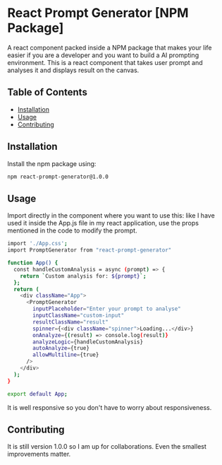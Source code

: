 # React Prompt Generator [NPM Package]

A react component packed inside a NPM package that makes your life easier if you are a developer and you want to build a AI prompting environment.
This is a react component that takes user prompt and analyses it and displays result on the canvas.

## Table of Contents

- [Installation](#installation)
- [Usage](#usage)
- [Contributing](#contributing)

## Installation

Install the npm package using:

```sh
npm react-prompt-generator@1.0.0
```

## Usage

Import directly in the component where you want to use this:
like I have used it inside the App.js file in my react application,
use the props mentioned in the code to modify the prompt.

```bash
import './App.css';
import PromptGenerator from "react-prompt-generator"

function App() {
  const handleCustomAnalysis = async (prompt) => {
    return `Custom analysis for: ${prompt}`;
  };
  return (
    <div className="App">
      <PromptGenerator
        inputPlaceholder="Enter your prompt to analyse"
        inputClassName="custom-input"
        resultClassName="result"
        spinner={<div className="spinner">Loading...</div>}
        onAnalyze={(result) => console.log(result)}
        analyzeLogic={handleCustomAnalysis}
        autoAnalyze={true}
        allowMultiline={true}
      />
    </div>
  );
}

export default App;

```

It is well responsive so you don't have to worry about responsiveness.


## Contributing

It is still version 1.0.0 so I am up for collaborations. Even the smallest improvements matter.
